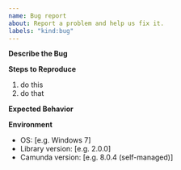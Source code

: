 ```yaml
---
name: Bug report
about: Report a problem and help us fix it.
labels: "kind:bug"
---
```



__Describe the Bug__

<!-- A clear and concise description of what the bug is. -->


__Steps to Reproduce__

1. do this
2. do that


__Expected Behavior__

<!-- A clear and concise description of what you expected to happen. -->


__Environment__

- OS: [e.g. Windows 7]
- Library version: [e.g. 2.0.0]
- Camunda version: [e.g. 8.0.4 (self-managed)]
